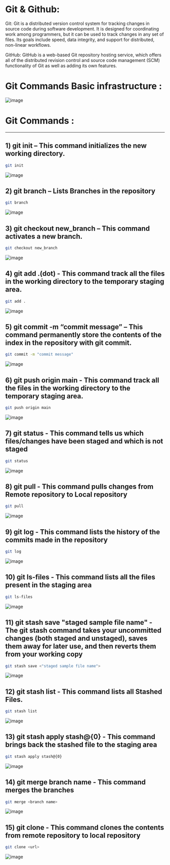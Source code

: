 
# Git & Github:

Git: Git is a distributed version control system for tracking changes in source code during software development. It is designed for coordinating work among programmers, but it can be used to track changes in any set of files. Its goals include speed, data integrity, and support for distributed, non-linear workflows. 

GitHub: GitHub is a web-based Git repository hosting service, which offers all of the distributed revision control and source code management (SCM) functionality of Git as well as adding its own features.

# Git Commands Basic infrastructure :
![image](https://user-images.githubusercontent.com/54863241/196044560-d0c94417-7050-42d4-b038-7b45a71c6227.png)

# Git Commands :
________________________________________________
 ## 1) git init – This command  initializes the new working directory.
 ~~~bash
 git init
 ~~~
 ![image](https://user-images.githubusercontent.com/54863241/196044953-48dcd75e-3806-41cf-8627-57dc5620af3e.png)

 ## 2) git branch – Lists Branches in the repository
 ~~~bash
 git branch
 ~~~
![image](https://user-images.githubusercontent.com/54863241/196045113-84752359-1345-4228-8809-28f2ea8ff2b2.png)
 
  ## 3) git checkout new_branch – This command activates a new branch.
 ~~~bash
 git checkout new_branch
 ~~~
 ![image](https://user-images.githubusercontent.com/54863241/196045194-9cc44bd8-4d21-4d07-b6ca-7a1a67c6be24.png)
 
  ## 4) git add .(dot) - This command track all the files in the working directory to the temporary staging area.
 ~~~bash
 git add .
 ~~~
 ![image](https://user-images.githubusercontent.com/54863241/196045289-992a0bf8-8d44-4e88-afe5-ce3791816790.png)
 
   ## 5) git commit -m “commit message” – This command permanently store the contents of the index in the repository with git commit.
 ~~~bash
 git commit -m "commit message"
 ~~~
![image](https://user-images.githubusercontent.com/54863241/196045399-f6ecf557-208b-4ed4-9bca-e63f9912325a.png)
 
   ## 6) git push origin main - This command track all the files in the working directory to the temporary staging area.
 ~~~bash
 git push origin main
 ~~~
 ![image](https://user-images.githubusercontent.com/54863241/196045433-4fb35d64-8323-43d5-82a5-3eae5fabf645.png)
 
   ## 7) git status - This command tells us which files/changes have been staged and which is not staged
 ~~~bash
 git status
 ~~~
![image](https://user-images.githubusercontent.com/54863241/196045773-92ff6da4-641b-47a9-9c55-b4b6e19cac86.png)
 
  
   ## 8) git pull - This command pulls changes from Remote repository to Local repository
 ~~~bash
 git pull
 ~~~
![image](https://user-images.githubusercontent.com/54863241/196046086-5d311cf2-fad0-48bf-adfd-9c2ca6bc9f2e.png)

  
   ## 9) git log - This command lists the history of the commits made in the repository
 ~~~bash
 git log
 ~~~
![image](https://user-images.githubusercontent.com/54863241/196046208-b9e6bca4-e881-437c-b813-9bb66506e0e3.png)

  
   ## 10) git ls-files - This command lists all the files present in the staging area
 ~~~bash
 git ls-files
 ~~~
![image](https://user-images.githubusercontent.com/54863241/196046369-76d87b6b-47fd-4a4c-9b0c-6b6829266c36.png)
 
   ## 11) git stash save "staged sample file name" - The git stash command takes your uncommitted changes (both staged and unstaged), saves them away for later use, and then reverts them from your working copy
 ~~~bash
 git stash save <"staged sample file name">
 ~~~
![image](https://user-images.githubusercontent.com/54863241/196046576-7b173fc6-dc92-4119-9b56-15cf3ca80b75.png)
 
  ## 12) git stash list - This command lists all Stashed Files.
 ~~~bash
 git stash list
 ~~~
![image](https://user-images.githubusercontent.com/54863241/196046689-efca50ad-4759-45b4-b0b6-ff59a606b0fb.png)
 
  ## 13) git stash apply stash@{0} - This command brings back the stashed file to the staging area
 ~~~bash
git stash apply stash@{0}
 ~~~
![image](https://user-images.githubusercontent.com/54863241/196046833-dc1ddf06-2aba-4078-b85d-97679479b906.png)
 
  ## 14) git merge branch name - This command merges the branches
 ~~~bash
 git merge <branch name>
 ~~~
![image](https://user-images.githubusercontent.com/54863241/196047837-b1a01626-1a9d-4f55-aa23-0083c71bf7c2.png)
 
 
  ## 15) git clone - This command clones the contents from remote repository to local repository
 ~~~bash
 git clone <url>
 ~~~
![image](https://user-images.githubusercontent.com/54863241/196047924-7117d7d2-b0be-409b-9465-02921274c25e.png)
 
 
 
 
 
 
 
 
 
 
 
